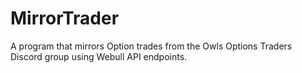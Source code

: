 # MirrorTrader

A program that mirrors Option trades from the Owls Options Traders Discord group using Webull API endpoints.
